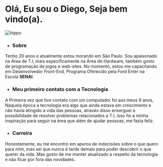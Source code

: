 # Olá, Eu sou o Diego, Seja bem vindo(a). 

![hippo](https://media.giphy.com/media/SVCSsoKU5v6ZJLk07n/giphy.gif)

- ### Sobre
Tenho 20 anos e atualmente estou morando em São Paulo. Sou apaixonado na Área de T.I, mais especificamente
na Área de Hardware, também gosto de programação de jogos e web-sites. No momento, estou me capacitando em
Desenvolvedor Front-End, Programa Oferecido pela Ford Enter na Escola **SENAI**.

- ### Meu primeiro contato com a Tecnologia

A Primeira vez que tive contato com um computador foi aos meus 9 anos, Naquela época a tecnologia era algo que ainda
estava em crescimento e não havia atingido a vida das pessoas, através disso enxerguei a possibilidade de resolver problemas
relacionados a T.I, isso foi a minha inspiração para seguir na área que além de ajudar pessoas, me fazia feliz.

- ### Carreira

Honestamente, eu me encontro em apuros de indecisões sobre o que quero para mim, mas sei que nunca é tarde demais para poder
descobrir o que querer da vida. Mas gosto de me manter atualizado a respeito da tecnologia e não ficar por fora das novidades.
